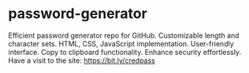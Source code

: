 # password-generator
Efficient password generator repo for GitHub. Customizable length and character sets. HTML, CSS, JavaScript implementation. User-friendly interface. Copy to clipboard functionality. Enhance security effortlessly.
Have a visit to the site: https://bit.ly/credpass
